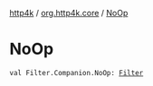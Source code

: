 [http4k](../index.md) / [org.http4k.core](index.md) / [NoOp](./-no-op.md)

# NoOp

`val Filter.Companion.NoOp: `[`Filter`](-filter/index.md)